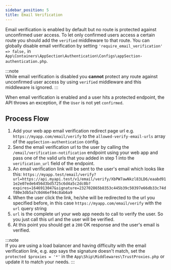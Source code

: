 ```yaml
---
sidebar_position: 5
title: Email Verification
---
```


Email verification is enabled by default but no route is protected against unconfirmed user access. To let only confirmed users
access a certain route you should add the `verified` middleware to that route. You can globally disable email verification by setting
`'require_email_verification' => false,` in `App\Containers\AppSection\Authentication\Configs\appSection-authentication.php`.

:::note  
While email verification is disabled you **cannot** protect any route against unconfirmed user access by using `verified` middleware and this
middleware is ignored.
:::

When email verification is enabled and a user hits a protected endpoint, the API throws an exception, if the `User` is not yet `confirmed`.

## Process Flow
1) Add your web app email verification redirect page url e.g. `https://myapp.com/email/verify` to the
   `allowed-verify-email-urls` array of the `appSection-authentication` config.
2) Send the email verification url to the user by calling the `/email/verification-notification` endpoint using your web app and pass one of the valid urls that you added in step 1 into the `verification_url` field of the endpoint.
3) An email verification link will be sent to the user's email which looks like this: `https://myapp.test/email/verify?url=https://api.myapi.test/v1/email/verify/XbPW7awNkzl83LD6/eaabd911e2e07ede6456d3bd5725c6d4a5c2dc0b?expires=1646913047&signature=232702865b8353c445b39c50397e66db33c74df80e3db5a7c0d46ef94c8ab6a9`
4) When the user click the link, he/she will be redirected to the url you specified before, in this case `https://myapp.com/email/verify` with the `url` query string
5) `url` is the complete url your web app needs to call to verify the user. So you just call this url and the user will be verified.
6) At this point you should get a `200` OK response and the user's email is verified.

:::note  
If you are using a load balancer and having difficulty with the email verification link, e.g. app says the signature doesn't match,
set the `protected $proxies = '*'` in the `App\Ship\Middlewares\TrustProxies.php` or update it to match your needs.
:::  
